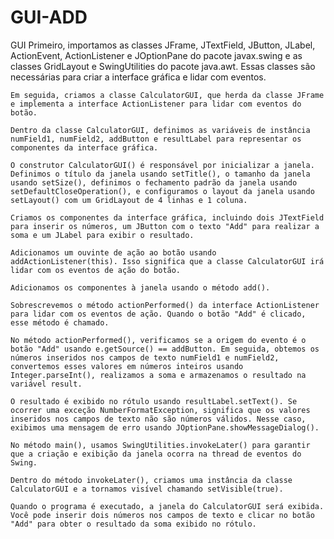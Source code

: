 # GUI-ADD
GUI
	    Primeiro, importamos as classes JFrame, JTextField, JButton, JLabel, ActionEvent, ActionListener e JOptionPane do pacote javax.swing e as classes GridLayout e SwingUtilities do pacote java.awt. Essas classes são necessárias para criar a interface gráfica e lidar com eventos.

    Em seguida, criamos a classe CalculatorGUI, que herda da classe JFrame e implementa a interface ActionListener para lidar com eventos do botão.

    Dentro da classe CalculatorGUI, definimos as variáveis de instância numField1, numField2, addButton e resultLabel para representar os componentes da interface gráfica.

    O construtor CalculatorGUI() é responsável por inicializar a janela. Definimos o título da janela usando setTitle(), o tamanho da janela usando setSize(), definimos o fechamento padrão da janela usando setDefaultCloseOperation(), e configuramos o layout da janela usando setLayout() com um GridLayout de 4 linhas e 1 coluna.

    Criamos os componentes da interface gráfica, incluindo dois JTextField para inserir os números, um JButton com o texto "Add" para realizar a soma e um JLabel para exibir o resultado.

    Adicionamos um ouvinte de ação ao botão usando addActionListener(this). Isso significa que a classe CalculatorGUI irá lidar com os eventos de ação do botão.

    Adicionamos os componentes à janela usando o método add().

    Sobrescrevemos o método actionPerformed() da interface ActionListener para lidar com os eventos de ação. Quando o botão "Add" é clicado, esse método é chamado.

    No método actionPerformed(), verificamos se a origem do evento é o botão "Add" usando e.getSource() == addButton. Em seguida, obtemos os números inseridos nos campos de texto numField1 e numField2, convertemos esses valores em números inteiros usando Integer.parseInt(), realizamos a soma e armazenamos o resultado na variável result.

    O resultado é exibido no rótulo usando resultLabel.setText(). Se ocorrer uma exceção NumberFormatException, significa que os valores inseridos nos campos de texto não são números válidos. Nesse caso, exibimos uma mensagem de erro usando JOptionPane.showMessageDialog().

    No método main(), usamos SwingUtilities.invokeLater() para garantir que a criação e exibição da janela ocorra na thread de eventos do Swing.

    Dentro do método invokeLater(), criamos uma instância da classe CalculatorGUI e a tornamos visível chamando setVisible(true).

    Quando o programa é executado, a janela do CalculatorGUI será exibida. Você pode inserir dois números nos campos de texto e clicar no botão "Add" para obter o resultado da soma exibido no rótulo.
